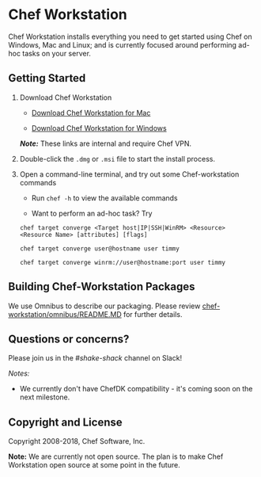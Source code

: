 Chef Workstation
==================================

Chef Workstation installs everything you need to get started using Chef on Windows, Mac and Linux; and is currently focused around performing ad-hoc tasks on your server.  

## Getting Started

1. Download Chef Workstation
   
   * [Download Chef Workstation for Mac](http://artifactory.chef.co/omnibus-current-local/com/getchef/chef-workstation/0.1.45/mac_os_x/10.13/chef-workstation-0.1.45-1.dmg)

   * [Download Chef Workstation for Windows](http://artifactory.chef.co/omnibus-current-local/com/getchef/chef-workstation/0.1.45/windows/2016/chef-workstation-0.1.45-1-x64.msi)

    ***Note:*** These links are internal and require Chef VPN.

2. Double-click the `.dmg` or `.msi` file to start the install process.

3. Open a command-line terminal, and try out some Chef-workstation commands
   
   * Run `chef -h` to view the available commands

   * Want to perform an ad-hoc task? Try
    
    `chef target converge <Target host|IP|SSH|WinRM> <Resource> <Resource Name> [attributes] [flags]`
    
    `chef target converge user@hostname user timmy`
    
    `chef target converge winrm://user@hostname:port user timmy`


## Building Chef-Workstation Packages
We use Omnibus to describe our packaging. Please review [chef-workstation/omnibus/README.MD](https://github.com/chef/chef-workstation/tree/master/omnibus) for further details.

## Questions or concerns?
Please join us in the *#shake-shack* channel on Slack!

*Notes:*
- We currently don't have ChefDK compatibility - it's coming soon on the next milestone.

## Copyright and License
Copyright 2008-2018, Chef Software, Inc.

**Note:** We are currently not open source. The plan is to make Chef Workstation open source at some point in the future.
